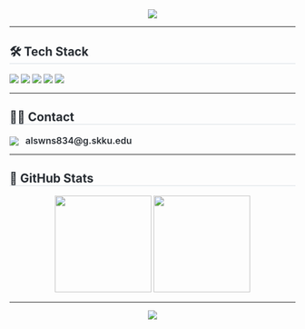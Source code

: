 <div align="center">
  <img src="https://capsule-render.vercel.app/api?type=waving&color=gradient&height=180&text=🐤%20Hi,%20I'm%20Minjun!&fontAlignY=35&fontColor=ffffff&fontSize=45&desc=Developer%20&%20System%20Researcher&descAlignY=60" />
</div>

---

<h2 style="border-bottom: 1px solid #d8dee4; color: #282d33;">🛠️ Tech Stack</h2>

<div align="left">
  <img src="https://img.shields.io/badge/C-A8B9CC?style=for-the-badge&logo=C&logoColor=white">
  <img src="https://img.shields.io/badge/C++-00599C?style=for-the-badge&logo=C%2B%2B&logoColor=white">
  <img src="https://img.shields.io/badge/Java-007396?style=for-the-badge&logo=Java&logoColor=white">
  <img src="https://img.shields.io/badge/Python-3776AB?style=for-the-badge&logo=Python&logoColor=white">
  <img src="https://img.shields.io/badge/Linux-FCC624?style=for-the-badge&logo=Linux&logoColor=black">
</div>

---

<h2 style="border-bottom: 1px solid #d8dee4; color: #282d33;">🧑‍💻 Contact</h2>

<div align="left" style="font-size: 16px; font-weight: 600; color: #282d33;">
  <a href="mailto:alswns834@g.skku.edu" style="text-decoration: none; color: inherit;">
    <img src="https://img.shields.io/badge/Gmail-EA4335?style=for-the-badge&logo=Gmail&logoColor=white" style="vertical-align: middle; margin-right: 8px;">
    alswns834@g.skku.edu
  </a>
</div>

---

<h2 style="border-bottom: 1px solid #d8dee4; color: #282d33;">🏅 GitHub Stats</h2>

<div align="center">
  <img height="170" src="https://github-readme-stats.vercel.app/api?username=bmj4004&show_icons=true&theme=ambient_gradient" />
  <img height="170" src="https://github-readme-stats.vercel.app/api/top-langs/?username=bmj4004&layout=compact&theme=ambient_gradient" />
</div>

---

<div align="center">
  <img src="https://capsule-render.vercel.app/api?type=waving&color=gradient&height=120&section=footer" />
</div>

